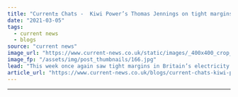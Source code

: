 ```yaml
---
title: "Current± Chats -  Kiwi Power’s Thomas Jennings on tight margins and the ‘new normal’"
date: "2021-03-05"
tags: 
  - current news
  - blogs
source: "current news"
image_url: "https://www.current-news.co.uk/static/images/_400x400_crop_center-center/Plessey-Tesla-battery-Kiwi-Power.jpg"
image_fp: "/assets/img/post_thumbnails/166.jpg"
lead: "​This week once again saw tight margins in Britain’s electricity network, as winds dropped off and temperatures remained low, causing day ahead prices to hit a high of £499.92/MWh in N2EX."
article_url: "https://www.current-news.co.uk/blogs/current-chats-kiwi-powers-thomas-jennings-on-tight-margins-and-the-new-normal?utm_source=rss-feeds&utm_medium=rss&utm_campaign=rss"
---
```


---
